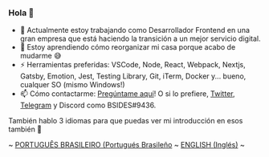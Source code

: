 ### Hola 👋

- 🔭 Actualmente estoy trabajando como Desarrollador Frontend en una gran empresa que está haciendo la transición a un mejor servicio digital.
- 🌱 Estoy aprendiendo cómo reorganizar mi casa porque acabo de mudarme 😅
- ⚡ Herramientas preferidas: VSCode, Node, React, Webpack, Nextjs, Gatsby, Emotion, Jest, Testing Library, Git, iTerm, Docker y... bueno, cualquer SO (mismo Windows!)
- 📫 Cómo contactarme: [Pregúntame aquí](https://github.com/bsides/bsides/issues)! O si lo prefiere, [Twitter](https://twitter.com/bsides), [Telegram](https://t.me/bsides) y Discord como BSIDES#9436.

También hablo 3 idiomas para que puedas ver mi introducción en esos también 🤩

~ [PORTUGUÊS BRASILEIRO (Portugués Brasileño](https://github.com/bsides/bsides/blob/master/README_PT.md) ~ [ENGLISH (Inglés)](https://github.com/bsides/bsides/blob/master/README_EN.md) ~
